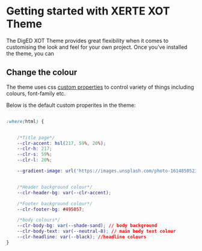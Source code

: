# Getting started with XERTE XOT Theme

The DigED XOT Theme provides great flexibility when it comes to customising the look and feel for your own project. Once you've installed the theme, you can 

## Change the colour

The theme uses css [custom properties](https://developer.mozilla.org/en-US/docs/Web/CSS/--*) to control variety of things including colours, font-family etc.

Below is the default custom properites in the theme:

```css title="default custom properties"

:where(html) {


    /*Title page*/
    --clr-accent: hsl(217, 59%, 20%);
    --clr-h: 217;
    --clr-s: 59%;
    --clr-l: 20%;

    --gradient-image: url('https://images.unsplash.com/photo-1614850523459-c2f4c699c52e?ixid=MnwxMjA3fDB8MHxwaG90by1wYWdlfHx8fGVufDB8fHx8&ixlib=rb-1.2.1&auto=format&fit=crop&w=2850&q=80');


    /*Header background colour*/
    --clr-header-bg: var(--clr-accent);

    /*Footer background colour*/
    --clr-footer-bg: #495057;

    /*body colours*/
    --clr-body-bg: var(--shade-sand); // body background
    --clr-body-text: var(--neutral-8); // main body text colour
    --clr-headline: var(--black); //headline colours
}



```